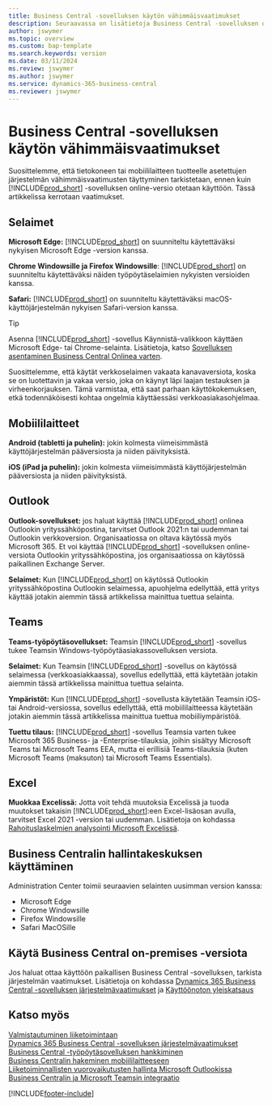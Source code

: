 ```yaml
---
title: Business Central -sovelluksen käytön vähimmäisvaatimukset
description: Seuraavassa on lisätietoja Business Central -sovelluksen online-version käyttämisen vähimmäis- ja versiovaatimuksista.
author: jswymer
ms.topic: overview
ms.custom: bap-template
ms.search.keywords: version
ms.date: 03/11/2024
ms.review: jswymer
ms.author: jswymer
ms.service: dynamics-365-business-central
ms.reviewer: jswymer
---
```

# Business Central -sovelluksen käytön vähimmäisvaatimukset

Suosittelemme, että tietokoneen tai mobiililaitteen tuotteelle asetettujen järjestelmän vähimmäisvaatimusten täyttyminen tarkistetaan, ennen kuin [!INCLUDE[prod_short](includes/prod_short.md)] -sovelluksen online-versio otetaan käyttöön. Tässä artikkelissa kerrotaan vaatimukset.  

## Selaimet

**Microsoft Edge:** [!INCLUDE[prod_short](includes/prod_short.md)] on suunniteltu käytettäväksi nykyisen Microsoft Edge -version kanssa.
  
**Chrome Windowsille ja Firefox Windowsille**: [!INCLUDE[prod_short](includes/prod_short.md)] on suunniteltu käytettäväksi näiden työpöytäselaimien nykyisten versioiden kanssa.
 
**Safari:** [!INCLUDE[prod_short](includes/prod_short.md)] on suunniteltu käytettäväksi macOS-käyttöjärjestelmän nykyisen Safari-version kanssa.  

> [!TIP]
> Asenna [!INCLUDE[prod_short](includes/prod_short.md)] -sovellus Käynnistä-valikkoon käyttäen Microsoft Edge- tai Chrome-selainta. Lisätietoja, katso [Sovelluksen asentaminen Business Central Onlinea varten](/dynamics365/business-central/install-desktop-app#install-the-app-for-business-central-online).

Suosittelemme, että käytät verkkoselaimen vakaata kanavaversiota, koska se on luotettavin ja vakaa versio, joka on käynyt läpi laajan testauksen ja virheenkorjauksen. Tämä varmistaa, että saat parhaan käyttökokemuksen, etkä todennäköisesti kohtaa ongelmia käyttäessäsi verkkoasiakasohjelmaa.

## Mobiililaitteet

**Android (tabletti ja puhelin):** jokin kolmesta viimeisimmästä käyttöjärjestelmän pääversiosta ja niiden päivityksistä.

**iOS (iPad ja puhelin):** jokin kolmesta viimeisimmästä käyttöjärjestelmän pääversiosta ja niiden päivityksistä.

## Outlook 

**Outlook-sovellukset:** jos haluat käyttää [!INCLUDE[prod_short](includes/prod_short.md)] onlinea Outlookin yrityssähköpostina, tarvitset Outlook 2021:n tai uudemman tai Outlookin verkkoversion. Organisaatiossa on oltava käytössä myös Microsoft 365. Et voi käyttää [!INCLUDE[prod_short](includes/prod_short.md)] -sovelluksen online-versiota Outlookin yrityssähköpostina, jos organisaatiossa on käytössä paikallinen Exchange Server. 

**Selaimet:** Kun [!INCLUDE[prod_short](includes/prod_short.md)] on käytössä Outlookin yrityssähköpostina Outlookin selaimessa, apuohjelma edellyttää, että yritys käyttää jotakin aiemmin tässä artikkelissa mainittua tuettua selainta. 

## Teams

**Teams-työpöytäsovellukset:** Teamsin [!INCLUDE[prod_short](includes/prod_short.md)] -sovellus tukee Teamsin Windows-työpöytäasiakassovelluksen versiota. 

**Selaimet:** Kun Teamsin [!INCLUDE[prod_short](includes/prod_short.md)] -sovellus on käytössä selaimessa (verkkoasiakkaassa), sovellus edellyttää, että käytetään jotakin aiemmin tässä artikkelissa mainittua tuettua selainta. 

**Ympäristöt:** Kun [!INCLUDE[prod_short](includes/prod_short.md)] -sovellusta käytetään Teamsin iOS- tai Android-versiossa, sovellus edellyttää, että mobiililaitteessa käytetään jotakin aiemmin tässä artikkelissa mainittua tuettua mobiiliympäristöä.

**Tuettu tilaus:** [!INCLUDE[prod_short](includes/prod_short.md)] -sovellus Teamsia varten tukee Microsoft 365 Business- ja -Enterprise-tilauksia, joihin sisältyy Microsoft Teams tai Microsoft Teams EEA, mutta ei erillisiä Teams-tilauksia (kuten Microsoft Teams (maksuton) tai Microsoft Teams Essentials).

## Excel

**Muokkaa Excelissä:** Jotta voit tehdä muutoksia Excelissä ja tuoda muutokset takaisin [!INCLUDE[prod_short](includes/prod_short.md)]:een Excel-lisäosan avulla, tarvitset Excel 2021 -version tai uudemman. Lisätietoja on kohdassa [Rahoituslaskelmien analysointi Microsoft Excelissä](finance-analyze-excel.md).  

## <a name="TAC"></a> Business Centralin hallintakeskuksen käyttäminen

Administration Center toimii seuraavien selainten uusimman version kanssa:

- Microsoft Edge
- Chrome Windowsille
- Firefox Windowsille
- Safari MacOSille

## Käytä Business Central on-premises -versiota

Jos haluat ottaa käyttöön paikallisen Business Central -sovelluksen, tarkista järjestelmän vaatimukset. Lisätietoja on kohdassa [Dynamics 365 Business Central -sovelluksen järjestelmävaatimukset](/dynamics365/business-central/dev-itpro/deployment/system-requirements-business-central-v23) ja [Käyttöönoton yleiskatsaus](/dynamics365/business-central/dev-itpro/deployment/deployment)  

## Katso myös

[Valmistautuminen liiketoimintaan](ui-get-ready-business.md)  
[Dynamics 365 Business Central -sovelluksen järjestelmävaatimukset](/dynamics365/business-central/dev-itpro/deployment/system-requirements-business-central-v23)  
[Business Central -työpöytäsovelluksen hankkiminen](install-desktop-app.md)  
[Business Centralin hakeminen mobiililaitteeseen](install-mobile-app.md)  
[Liiketoiminnallisten vuorovaikutusten hallinta Microsoft Outlookissa](admin-outlook.md)  
[Business Centralin ja Microsoft Teamsin integraatio](across-teams-overview.md)  

[!INCLUDE[footer-include](includes/footer-banner.md)]
